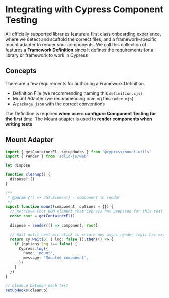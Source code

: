 # Integrating with Cypress Component Testing

All officially supported libraries feature a first class onboarding experience, where we detect and scaffold the correct files, and a framework-specific mount adapter to render your components. We call this collection of features a **Framework Definition** since it defines the requirements for a library or framework to work in Cypress

## Concepts

There are a few requirements for authoring a Framework Definition.

- Definition File (we recommending naming this `definition.cjs`)
- Mount Adapter (we recommending naming this `index.mjs`)
- A `package.json` with the correct conventions

The Definition is required **when users configure Component Testing for the first** time. The Mount adapter is used to **render components when writing tests**

## Mount Adapter

```ts
import { getContainerEl, setupHooks } from '@cypress/mount-utils'
import { render } from 'solid-js/web'

let dispose

function cleanup() {
  dispose?.()
}

/**
 * @param {() => JSX.Element} - component to render
 */
export function mount(component, options = {}) {
  // Retrieve root DOM element that Cypress has prepared for this test
  const root = getContainerEl()

  dispose = render(() => component, root)

  // Wait until next microtick to ensure any async render logic has executed
  return cy.wait(0, { log: false }).then(() => {
    if (options.log !== false) {
      Cypress.log({
        name: 'mount',
        message: 'Mounted component',
      })
    }
  })
}

// Cleanup between each test
setupHooks(cleanup)
```

